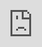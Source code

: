 ```yaml
---
title: Resume
icon: fas fa-stream
order: 2
---
```


<iframe src="https://ankushpratap95.github.io/resmue_ankush.pdf" frameborder="0" allowfullscreen
      style="position:absolute;top:0;left:0;width:100%;height:100%;"></iframe>

[Click Here to Download](https://ankushpratap95.github.io/resmue_ankush.pdf "download")
